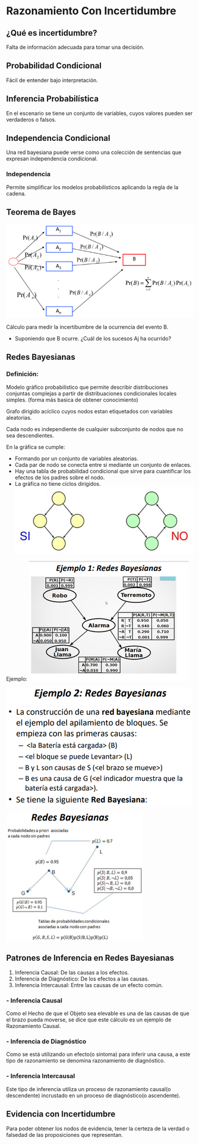 # Razonamiento Con Incertidumbre

## ¿Qué es incertidumbre?

Falta de información adecuada para tomar una decisión.

## Probabilidad Condicional
Fácil de entender bajo interpretación. 

## Inferencia Probabilística
En el escenario se tiene un conjunto de variables, cuyos valores pueden ser verdaderos o falsos. 

## Independencia Condicional

Una red bayesiana puede verse como una colección de sentencias que expresan independencia condicional.

### Independencia
Permite simplificar los modelos probabilísticos aplicando la regla de la cadena.

## Teorema de Bayes
![](image.png)

Cálculo para medir la incertibumbre de la ocurrencia del evento B.

- Suponiendo que B ocurre. ¿Cuál de los sucesos Aj ha ocurrido?

##  Redes Bayesianas

### Definición:
Modelo gráfico probabilístico que permite describir distribuciones conjuntas complejas a partir de distribuaciones condicionales locales simples. (forma más basica de obtener conocimiento)



Grafo dirigido acíclico cuyos nodos estan etiquetados con variables aleatorias. 

Cada nodo es independiente de cualquier subconjunto de nodos que no sea descendientes.

En la gráfica se cumple:

- Formando por un conjunto de variables aleatorias. 
- Cada par de nodo se conecta entre si mediante un conjunto de enlaces.
- Hay una tabla de probabilidad condicional que sirve para cuantificar los efectos de los padres sobre el nodo.
- La gráfica no tiene ciclos dirigidos.
![](image-1.png)

Ejemplo:
![Alt text](image-2.png)

![Alt text](image-3.png)

![Alt text](image-4.png)

## Patrones de Inferencia en Redes Bayesianas

1. Inferencia Causal: De las causas a los efectos.
2. Inferencia de Diagnóstico: De los efectos a las causas.
3. Inferencia Intercausal: Entre las causas de un efecto común.

### - Inferencia Causal

Como el Hecho de que el Objeto sea elevable es una de las causas de que el brazo pueda moverse, se dice que este cálculo es un ejemplo
de Razonamiento Causal.

### - Inferencia de Diagnóstico

Como se está utilizando un efecto(o síntoma) para inferir una causa, a este tipo de razonamiento se denomina razonamiento de 
diagnóstico.

### - Inferencia Intercausal

Este tipo de inferencia utiliza un proceso de razonamiento causal(o descendente) incrustado en un proceso de diagnóstico(o ascendente).

## Evidencia con Incertidumbre

Para poder obtener los nodos de evidencia, tener la certeza de la verdad o falsedad de las proposiciones que representan.

